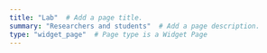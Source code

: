 ```yaml
---
title: "Lab"  # Add a page title.
summary: "Researchers and students"  # Add a page description.
type: "widget_page"  # Page type is a Widget Page
---
```

